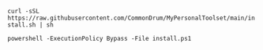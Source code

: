 ``` curl -sSL https://raw.githubusercontent.com/CommonDrum/MyPersonalToolset/main/install.sh | sh ```
```Invoke-WebRequest "https://raw.githubusercontent.com/CommonDrum/MyPersonalToolset/main/install.ps1" -OutFile "install.ps1"
powershell -ExecutionPolicy Bypass -File install.ps1
```
